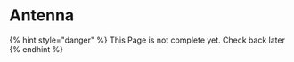 # Antenna

{% hint style="danger" %}
This Page is not complete yet. Check back later
{% endhint %}

